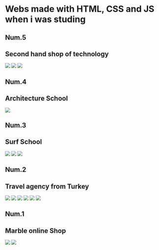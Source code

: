 # Webs made with HTML, CSS and JS when i was studing

## Num.5
## Second hand shop of technology

![](https://github.com/DamianPyCoder/Webs_withPureCode/blob/main/screenshots/1.png)
![](https://github.com/DamianPyCoder/Webs_withPureCode/blob/main/screenshots/2.png)
![](https://github.com/DamianPyCoder/Webs_withPureCode/blob/main/screenshots/3.png)



## Num.4
## Architecture School
![](https://github.com/DamianPyCoder/Webs_withPureCode/blob/main/screenshots/5.png)



## Num.3
## Surf School
![](https://github.com/DamianPyCoder/Webs_withPureCode/blob/main/screenshots/6.png)
![](https://github.com/DamianPyCoder/Webs_withPureCode/blob/main/screenshots/6b.png)
![](https://github.com/DamianPyCoder/Webs_withPureCode/blob/main/screenshots/6c.png)


## Num.2
## Travel agency from Turkey
![](https://github.com/DamianPyCoder/Webs_withPureCode/blob/main/screenshots/7.png)
![](https://github.com/DamianPyCoder/Webs_withPureCode/blob/main/screenshots/7b.png)
![](https://github.com/DamianPyCoder/Webs_withPureCode/blob/main/screenshots/7c.png)
![](https://github.com/DamianPyCoder/Webs_withPureCode/blob/main/screenshots/8.png)
![](https://github.com/DamianPyCoder/Webs_withPureCode/blob/main/screenshots/9.png)
![](https://github.com/DamianPyCoder/Webs_withPureCode/blob/main/screenshots/10.png)

## Num.1
## Marble online Shop
![](https://github.com/DamianPyCoder/Webs_withPureCode/blob/main/screenshots/11.png)
![](https://github.com/DamianPyCoder/Webs_withPureCode/blob/main/screenshots/12.png)


